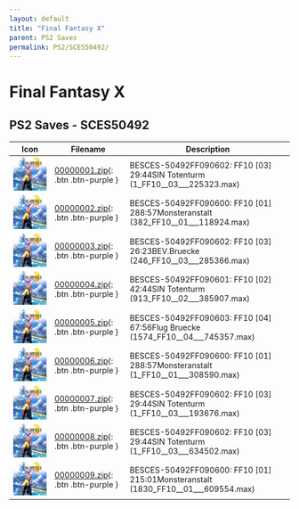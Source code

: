 ```yaml
---
layout: default
title: "Final Fantasy X"
parent: PS2 Saves
permalink: PS2/SCES50492/
---
```

# Final Fantasy X

## PS2 Saves - SCES50492

| Icon | Filename | Description |
|------|----------|-------------|
| ![Final Fantasy X](icon0.png) | [00000001.zip](00000001.zip){: .btn .btn-purple } | BESCES-50492FF090602: FF10 [03]  29:44SIN Totenturm (1_FF10__03___225323.max) |
| ![Final Fantasy X](icon0.png) | [00000002.zip](00000002.zip){: .btn .btn-purple } | BESCES-50492FF090600: FF10 [01] 288:57Monsteranstalt (382_FF10__01___118924.max) |
| ![Final Fantasy X](icon0.png) | [00000003.zip](00000003.zip){: .btn .btn-purple } | BESCES-50492FF090602: FF10 [03]  26:23BEV.Bruecke (246_FF10__03___285366.max) |
| ![Final Fantasy X](icon0.png) | [00000004.zip](00000004.zip){: .btn .btn-purple } | BESCES-50492FF090601: FF10 [02]  42:44SIN Totenturm (913_FF10__02___385907.max) |
| ![Final Fantasy X](icon0.png) | [00000005.zip](00000005.zip){: .btn .btn-purple } | BESCES-50492FF090603: FF10 [04]  67:56Flug Bruecke (1574_FF10__04___745357.max) |
| ![Final Fantasy X](icon0.png) | [00000006.zip](00000006.zip){: .btn .btn-purple } | BESCES-50492FF090600: FF10 [01] 288:57Monsteranstalt (1_FF10__01___308590.max) |
| ![Final Fantasy X](icon0.png) | [00000007.zip](00000007.zip){: .btn .btn-purple } | BESCES-50492FF090602: FF10 [03]  29:44SIN Totenturm (1_FF10__03___193676.max) |
| ![Final Fantasy X](icon0.png) | [00000008.zip](00000008.zip){: .btn .btn-purple } | BESCES-50492FF090602: FF10 [03]  29:44SIN Totenturm (1_FF10__03___634502.max) |
| ![Final Fantasy X](icon0.png) | [00000009.zip](00000009.zip){: .btn .btn-purple } | BESCES-50492FF090600: FF10 [01] 215:01Monsteranstalt (1830_FF10__01___609554.max) |
